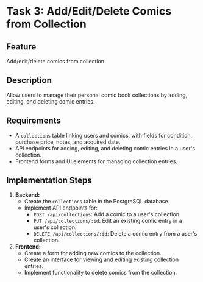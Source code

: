 # Task 3: Add/Edit/Delete Comics from Collection

## Feature
Add/edit/delete comics from collection

## Description
Allow users to manage their personal comic book collections by adding, editing, and deleting comic entries.

## Requirements
- A `collections` table linking users and comics, with fields for condition, purchase price, notes, and acquired date.
- API endpoints for adding, editing, and deleting comic entries in a user's collection.
- Frontend forms and UI elements for managing collection entries.

## Implementation Steps
1.  **Backend:**
    -   Create the `collections` table in the PostgreSQL database.
    -   Implement API endpoints for:
        -   `POST /api/collections`: Add a comic to a user's collection.
        -   `PUT /api/collections/:id`: Edit an existing comic entry in a user's collection.
        -   `DELETE /api/collections/:id`: Delete a comic entry from a user's collection.
2.  **Frontend:**
    -   Create a form for adding new comics to the collection.
    -   Create an interface for viewing and editing existing collection entries.
    -   Implement functionality to delete comics from the collection.
